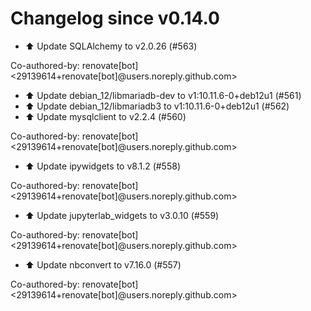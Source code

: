# Changelog since v0.14.0
- ⬆️ Update SQLAlchemy to v2.0.26 (#563)

Co-authored-by: renovate[bot] <29139614+renovate[bot]@users.noreply.github.com> 
- ⬆️ Update debian_12/libmariadb-dev to v1:10.11.6-0+deb12u1 (#561) 
- ⬆️ Update debian_12/libmariadb3 to v1:10.11.6-0+deb12u1 (#562) 
- ⬆️ Update mysqlclient to v2.2.4 (#560)

Co-authored-by: renovate[bot] <29139614+renovate[bot]@users.noreply.github.com> 
- ⬆️ Update ipywidgets to v8.1.2 (#558)

Co-authored-by: renovate[bot] <29139614+renovate[bot]@users.noreply.github.com> 
- ⬆️ Update jupyterlab_widgets to v3.0.10 (#559)

Co-authored-by: renovate[bot] <29139614+renovate[bot]@users.noreply.github.com> 
- ⬆️ Update nbconvert to v7.16.0 (#557)

Co-authored-by: renovate[bot] <29139614+renovate[bot]@users.noreply.github.com> 

